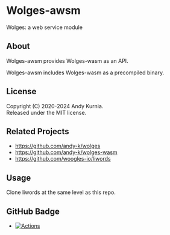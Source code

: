 # Wolges-awsm

Wolges: a web service module

## About

Wolges-awsm provides Wolges-wasm as an API.

Wolges-awsm includes Wolges-wasm as a precompiled binary.

## License

Copyright (C) 2020-2024 Andy Kurnia.\
Released under the MIT license.

## Related Projects

- https://github.com/andy-k/wolges
- https://github.com/andy-k/wolges-wasm
- https://github.com/woogles-io/liwords

## Usage

Clone liwords at the same level as this repo.

## GitHub Badge

- [![Actions](https://github.com/andy-k/wolges-awsm/actions/workflows/actions.yml/badge.svg)](https://github.com/andy-k/wolges-awsm/actions/workflows/actions.yml)

